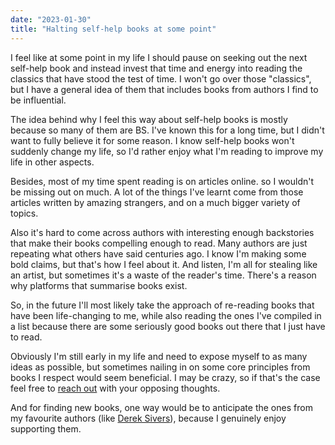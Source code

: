```yaml
---
date: "2023-01-30"
title: "Halting self-help books at some point"
---
```


I feel like at some point in my life I should pause on seeking out the next self-help book and instead invest that time and energy into reading the classics that have stood the test of time. I won't go over those "classics", but I have a general idea of them that includes books from authors I find to be influential.

The idea behind why I feel this way about self-help books is mostly because so many of them are BS. I've known this for a long time, but I didn't want to fully believe it for some reason. I know self-help books won't suddenly change my life, so I'd rather enjoy what I'm reading to improve my life in other aspects.

Besides, most of my time spent reading is on articles online. so I wouldn't be missing out on much. A lot of the things I've learnt come from those articles written by amazing strangers, and on a much bigger variety of topics.

Also it's hard to come across authors with interesting enough backstories that make their books compelling enough to read. Many authors are just repeating what others have said centuries ago. I know I'm making some bold claims, but that's how I feel about it. And listen, I'm all for stealing like an artist, but sometimes it's a waste of the reader's time. There's a reason why platforms that summarise books exist.

So, in the future I'll most likely take the approach of re-reading books that have been life-changing to me, while also reading the ones I've compiled in a list because there are some seriously good books out there that I just have to read.

Obviously I'm still early in my life and need to expose myself to as many ideas as possible, but sometimes nailing in on some core principles from books I respect would seem beneficial. I may be crazy, so if that's the case feel free to [reach out](mailto:hi@parsam.io?subject=you're%20crazy) with your opposing thoughts.

And for finding new books, one way would be to anticipate the ones from my favourite authors (like [Derek Sivers](https://sive.rs/)), because I genuinely enjoy supporting them.
